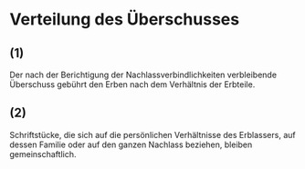 # Verteilung des Überschusses



## (1)

 Der nach der Berichtigung der Nachlassverbindlichkeiten verbleibende Überschuss gebührt den Erben nach dem Verhältnis der Erbteile.

## (2)

 Schriftstücke, die sich auf die persönlichen Verhältnisse des Erblassers, auf dessen Familie oder auf den ganzen Nachlass beziehen, bleiben gemeinschaftlich. 

